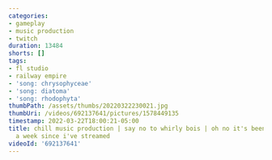 ```yaml
---
categories:
- gameplay
- music production
- twitch
duration: 13484
shorts: []
tags:
- fl studio
- railway empire
- 'song: chrysophyceae'
- 'song: diatoma'
- 'song: rhodophyta'
thumbPath: /assets/thumbs/20220322230021.jpg
thumbUri: /videos/692137641/pictures/1578449135
timestamp: 2022-03-22T18:00:21-05:00
title: chill music production | say no to whirly bois | oh no it's been more than
  a week since i've streamed
videoId: '692137641'
---
```

